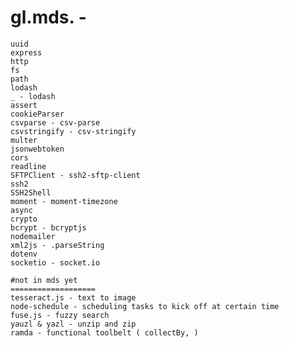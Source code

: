 gl.mds. -
==========
    uuid
    express
    http
    fs
    path
    lodash
    _ - lodash
    assert
    cookieParser
    csvparse - csv-parse
    csvstringify - csv-stringify
    multer
    jsonwebtoken
    cors
    readline   
    SFTPClient - ssh2-sftp-client
    ssh2
    SSH2Shell
    moment - moment-timezone
    async
    crypto
    bcrypt - bcryptjs
    nodemailer
    xml2js - .parseString
    dotenv
    socketio - socket.io

    #not in mds yet
    ===================
    tesseract.js - text to image 
    node-schedule - scheduling tasks to kick off at certain time
    fuse.js - fuzzy search
    yauzl & yazl - unzip and zip 
    ramda - functional toolbelt ( collectBy, )